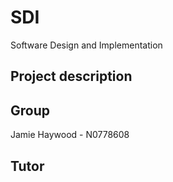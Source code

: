 # SDI
Software Design and Implementation 

## Project description

## Group

Jamie Haywood - N0778608

## Tutor
